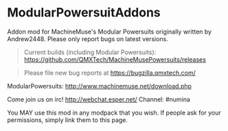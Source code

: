 ModularPowersuitAddons
=========================

Addon mod for MachineMuse's Modular Powersuits originally written by Andrew2448.
Please only report bugs on latest versions.

>Current builds (including Modular Powersuits): https://github.com/QMXTech/MachineMusePowersuits/releases

>Please file new bug reports at https://bugzilla.qmxtech.com/

ModularPowersuits: http://www.machinemuse.net/download.php


Come join us on irc! http://webchat.esper.net/
Channel: #numina

You MAY use this mod in any modpack that you wish. If people ask for your permissions, simply link them to this page.
